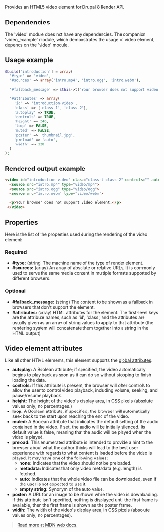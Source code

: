 Provides an HTML5 video element for Drupal 8 Render API.

## Dependencies
The 'video' module does not have any dependencies. The companion 'video_example' module, which demonstrates the usage of video element, depends on the 'video' module.

## Usage example
```php
$build['introduction'] = array(
  '#type' => 'video',
  '#sources' => array('intro.mp4', 'intro.ogg', 'intro.webm'),
  
  '#fallback_message' => $this->t('Your browser does not support video element.'),
  
  '#attributes' => array(
    'id' => 'introduction-video',
    'class' => ['class-1', 'class-2'],
    'autoplay' => TRUE,
    'controls' => TRUE,
    'height' => 240,
    'loop' => FALSE,
    'muted' => FALSE,
    'poster' => 'thumbnail.jpg',
    'preload' => 'auto',
    'width' => 320
  )
);
```

## Rendered output example
```html
<video id="introduction-video" class="class-1 class-2" controls="" autoplay="" preload="auto" height="240" width="320" poster="thumbnail.jpg">
  <source src="intro.mp4" type="video/mp4">
  <source src="intro.ogg" type="video/ogg">
  <source src="intro.webm" type="video/webm">
    
  <p>Your browser does not support video element.</p>
 </video>
```

## Properties
Here is the list of the properties used during the rendering of the video element:

### Required
- **#type:** (string) The machine name of the type of render element.
- **#sources:** (array) An array of absolute or relative URLs. It is commonly used to serve the same media content in multiple formats supported by different browsers.

### Optional
- **#fallback_message:** (string) The content to be shown as a fallback in browsers that don't support the element.
- **#attributes:** (array) HTML attributes for the element. The first-level keys are the attribute names, such as 'id', 'class', and the attributes are usually given as an array of string values to apply to that attribute (the rendering system will concatenate them together into a string in the HTML output).

## Video element attributes
Like all other HTML elements, this element supports the [global attributes](https://developer.mozilla.org/en-US/docs/Web/HTML/Global_attributes).

- **autoplay:** A Boolean attribute; if specified, the video automatically begins to play back as soon as it can do so without stopping to finish loading the data.
- **controls:** If this attribute is present, the browser will offer controls to allow the user to control video playback, including volume, seeking, and pause/resume playback.
- **height:** The height of the video's display area, in CSS pixels (absolute values only; no percentages.)
- **loop:** A Boolean attribute; if specified, the browser will automatically seek back to the start upon reaching the end of the video.
- **muted:** A Boolean attribute that indicates the default setting of the audio contained in the video. If set, the audio will be initially silenced. Its default value is false, meaning that the audio will be played when the video is played.
- **preload:** This enumerated attribute is intended to provide a hint to the browser about what the author thinks will lead to the best user experience with regards to what content is loaded before the video is played. It may have one of the following values:
  + **none:** Indicates that the video should not be preloaded.
  + **metadata:** Indicates that only video metadata (e.g. length) is fetched.
  + **auto:** Indicates that the whole video file can be downloaded, even if the user is not expected to use it.
  + **empty string:** Synonym of the auto value.
 - **poster:** A URL for an image to be shown while the video is downloading. If this attribute isn't specified, nothing is displayed until the first frame is available, then the first frame is shown as the poster frame.
 - **width:** The width of the video's display area, in CSS pixels (absolute values only; no percentages).
 
> [Read more at MDN web docs.](https://developer.mozilla.org/en-US/docs/Web/HTML/Element/video)
